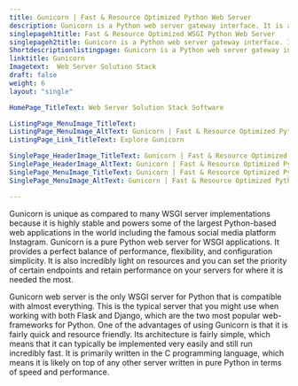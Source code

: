 ```yaml
---
title: Gunicorn | Fast & Resource Optimized Python Web Server
description: Gunicorn is a Python web server gateway interface. It is a fast web server with optimized resource usage and works with a wide variety of web frameworks.
singlepageh1title: Fast & Resource Optimized WSGI Python Web Server
singlepageh2title: Gunicorn is a Python web server gateway interface. It is a fast web server with optimized resource usage and works with a wide variety of web frameworks.
Shortdescriptionlistingpage: Gunicorn is a Python web server gateway interface. It is a fast web server with optimized resource usage and works with a wide variety of web frameworks.
linktitle: Gunicorn
Imagetext:  Web Server Solution Stack
draft: false
weight: 6
layout: "single"

HomePage_TitleText: Web Server Solution Stack Software

ListingPage_MenuImage_TitleText: 
ListingPage_MenuImage_AltText: Gunicorn | Fast & Resource Optimized Python Web Server
ListingPage_Link_TitleText: Explore Gunicorn

SinglePage_HeaderImage_TitleText: Gunicorn | Fast & Resource Optimized Python Web Server
SinglePage_HeaderImage_AltText: Gunicorn | Fast & Resource Optimized Python Web Server
SinglePage_MenuImage_TitleText: Gunicorn | Fast & Resource Optimized Python Web Server
SinglePage_MenuImage_AltText: Gunicorn | Fast & Resource Optimized Python Web Server

---
```


Gunicorn is unique as compared to many WSGI server implementations because it is highly stable and powers some of the largest Python-based web applications in the world including the famous social media platform Instagram. Gunicorn is a pure Python web server for WSGI applications. It provides a perfect balance of performance, flexibility, and configuration simplicity. It is also incredibly light on resources and you can set the priority of certain endpoints and retain performance on your servers for where it is needed the most.

Gunicorn web server is the only WSGI server for Python that is compatible with almost everything. This is the typical server that you might use when working with both Flask and Django, which are the two most popular web-frameworks for Python. One of the advantages of using Gunicorn is that it is fairly quick and resource friendly. Its architecture is fairly simple, which means that it can typically be implemented very easily and still run incredibly fast. It is primarily written in the C programming language, which means it is likely on top of any other server written in pure Python in terms of speed and performance.